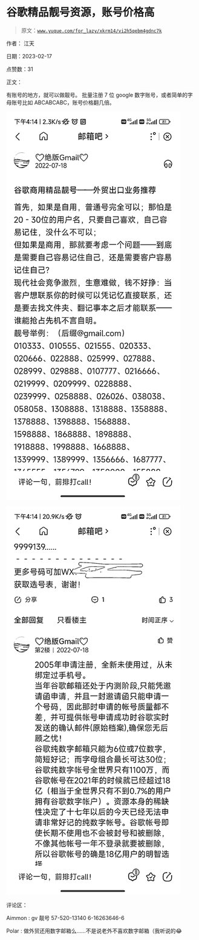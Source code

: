 # 谷歌精品靓号资源，账号价格高

> 原文：[`www.yuque.com/for_lazy/xkrm14/vi2h5qebm4gdnc7k`](https://www.yuque.com/for_lazy/xkrm14/vi2h5qebm4gdnc7k)

作者： 江天

日期：2023-02-17

点赞数：31

正文：

有账号的地方，就可以做靓号。 批量注册 7 位 google 数字账号，或者简单的字母账号比如 ABCABCABC，账号价格翻几倍。

![](img/bf557489f6a5e54d185d5c5c11187167.png)

![](img/b85f15461da09333e95d3c7c15e20c62.png)

评论区：

Aimmon : gv 靓号 57-520-13140 6-16263646-6

Polar : 做外贸还用数字邮箱么……不是说老外不喜欢数字邮箱（我听说的😂

